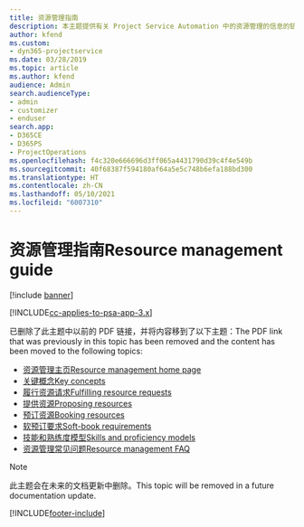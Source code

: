 ```yaml
---
title: 资源管理指南
description: 本主题提供有关 Project Service Automation 中的资源管理的信息的链接
author: kfend
ms.custom:
- dyn365-projectservice
ms.date: 03/28/2019
ms.topic: article
ms.author: kfend
audience: Admin
search.audienceType:
- admin
- customizer
- enduser
search.app:
- D365CE
- D365PS
- ProjectOperations
ms.openlocfilehash: f4c320e666696d3ff065a4431790d39c4f4e549b
ms.sourcegitcommit: 40f68387f594180af64a5e5c748b6efa188bd300
ms.translationtype: HT
ms.contentlocale: zh-CN
ms.lasthandoff: 05/10/2021
ms.locfileid: "6007310"
---
```

# <a name="resource-management-guide"></a><span data-ttu-id="c0d76-103">资源管理指南</span><span class="sxs-lookup"><span data-stu-id="c0d76-103">Resource management guide</span></span>

[!include [banner](../../includes/psa-now-project-operations.md)]

[!INCLUDE[cc-applies-to-psa-app-3.x](../../includes/cc-applies-to-psa-app-3x.md)]

<span data-ttu-id="c0d76-104">已删除了此主题中以前的 PDF 链接，并将内容移到了以下主题：</span><span class="sxs-lookup"><span data-stu-id="c0d76-104">The PDF link that was previously in this topic has been removed and the content has been moved to the following topics:</span></span>

- [<span data-ttu-id="c0d76-105">资源管理主页</span><span class="sxs-lookup"><span data-stu-id="c0d76-105">Resource management home page</span></span>](../resource-management-home-page.md)
- [<span data-ttu-id="c0d76-106">关键概念</span><span class="sxs-lookup"><span data-stu-id="c0d76-106">Key concepts</span></span>](../reports-key-concepts.md)
- [<span data-ttu-id="c0d76-107">履行资源请求</span><span class="sxs-lookup"><span data-stu-id="c0d76-107">Fulfilling resource requests</span></span>](../resource-management-fulfill-requests.md)
- [<span data-ttu-id="c0d76-108">提供资源</span><span class="sxs-lookup"><span data-stu-id="c0d76-108">Proposing resources</span></span>](../resource-management-propose-resources.md)
- [<span data-ttu-id="c0d76-109">预订资源</span><span class="sxs-lookup"><span data-stu-id="c0d76-109">Booking resources</span></span>](../resource-management-book-resources-scheduleboard.md)
- [<span data-ttu-id="c0d76-110">软预订要求</span><span class="sxs-lookup"><span data-stu-id="c0d76-110">Soft-book requirements</span></span>](../resource-management-softbook-requirements.md)
- [<span data-ttu-id="c0d76-111">技能和熟练度模型</span><span class="sxs-lookup"><span data-stu-id="c0d76-111">Skills and proficiency models</span></span>](../resource-management-skills-proficiency.md)
- [<span data-ttu-id="c0d76-112">资源管理常见问题</span><span class="sxs-lookup"><span data-stu-id="c0d76-112">Resource management FAQ</span></span>](../resource-management-faq.md)

> [!NOTE]
> <span data-ttu-id="c0d76-113">此主题会在未来的文档更新中删除。</span><span class="sxs-lookup"><span data-stu-id="c0d76-113">This topic will be removed in a future documentation update.</span></span> 


[!INCLUDE[footer-include](../../includes/footer-banner.md)]